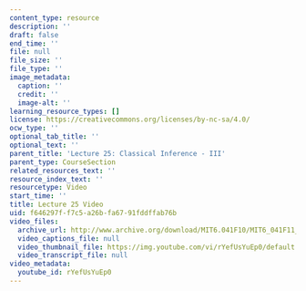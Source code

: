 ```yaml
---
content_type: resource
description: ''
draft: false
end_time: ''
file: null
file_size: ''
file_type: ''
image_metadata:
  caption: ''
  credit: ''
  image-alt: ''
learning_resource_types: []
license: https://creativecommons.org/licenses/by-nc-sa/4.0/
ocw_type: ''
optional_tab_title: ''
optional_text: ''
parent_title: 'Lecture 25: Classical Inference - III'
parent_type: CourseSection
related_resources_text: ''
resource_index_text: ''
resourcetype: Video
start_time: ''
title: Lecture 25 Video
uid: f646297f-f7c5-a26b-fa67-91fddffab76b
video_files:
  archive_url: http://www.archive.org/download/MIT6.041F10/MIT6_041F11_lec25_300k.mp4
  video_captions_file: null
  video_thumbnail_file: https://img.youtube.com/vi/rYefUsYuEp0/default.jpg
  video_transcript_file: null
video_metadata:
  youtube_id: rYefUsYuEp0
---
```

